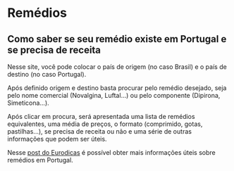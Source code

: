 # Remédios

## Como saber se seu remédio existe em Portugal e se precisa de receita

Nesse site, você pode colocar o país de origem (no caso Brasil) e o país de destino (no caso Portugal).

Após definido origem e destino basta procurar pelo remédio desejado, seja pelo nome comercial (Novalgina, Luftal...) ou pelo componente (Dipirona, Simeticona...).

Após clicar em procura, será apresentada uma lista de remédios equivalentes, uma média de preços, o formato (comprimido, gotas, pastilhas...), se precisa de receita ou não e uma série de outras informações que podem ser úteis.

Nesse [post do Eurodicas](https://www.eurodicas.com.br/remedios-em-portugal/) é possível obter mais informações úteis sobre remédios em Portugal.
